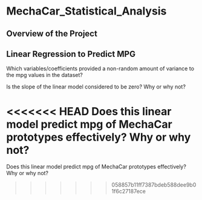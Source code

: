 # MechaCar_Statistical_Analysis

## Overview of the Project


## Linear Regression to Predict MPG

Which variables/coefficients provided a non-random amount of variance to the mpg values in the dataset?

Is the slope of the linear model considered to be zero? Why or why not?

<<<<<<< HEAD
Does this linear model predict mpg of MechaCar prototypes effectively? Why or why not?
=======
Does this linear model predict mpg of MechaCar prototypes effectively? Why or why not?
>>>>>>> 058857b11ff7387bdeb588dee9b01f6c27187ece
